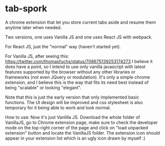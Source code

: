 # tab-spork
A chrome extension that let you store current tabs aside and resume them anytime later when needed.

Two versions, one uses Vanilla JS and one uses React JS with webpack.

For React JS, just the "normal" way (haven't started yet).

For Vanilla JS, after seeing this: https://twitter.com/thomasfuchs/status/708675139253174273
I believe it does have a point, so I intend to use only vanilla javascript with latest features supported by the browser without any other libraries or frameworks (not even JQuery or modulation). It's only a simple chrome extension, and I believe this is the way that fits its need best instead of being "scalable" or looking "elegant".

Note that this is just the early version that only implemented basic functions. The UI design will be improved and css stylesheet is also temporary for it being able to work and look normal.

How to use:
Now it's just Vanlilla JS. Download the whole folder of VanillaJS, go to Chrome extension page, make sure to check the developer mode on the top-right corner of the page and click on "load unpacked extension" button and locate the VanillaJS folder.
The extension icon should appear in your extension list which is an ugly icon drawn by myself :)
